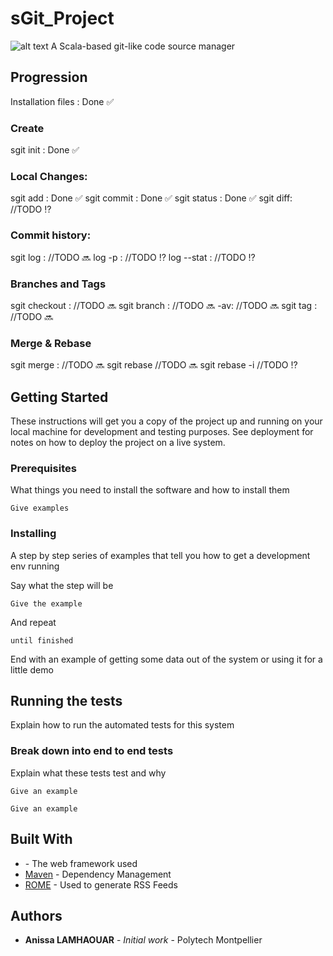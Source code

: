 # sGit_Project

           
![alt text](https://i.ibb.co/4tVTVjy/Capture-d-cran-2019-10-11-05-16-38.png)
 A Scala-based git-like code source manager
 
 ## Progression
 
 Installation files : Done :white_check_mark:
 
 ### Create 
 sgit init : Done :white_check_mark:
 
 ### Local Changes:
 sgit add : Done :white_check_mark:
 sgit commit : Done :white_check_mark:
 sgit status :  Done :white_check_mark:
 sgit diff: //TODO :interrobang:
 
  ### Commit history:
 sgit log : //TODO  :soon:
      log -p :  //TODO :interrobang:
      log --stat :  //TODO :interrobang:
 
 ### Branches and Tags          
 sgit checkout :  //TODO  :soon:
 sgit branch <branch name>: //TODO  :soon:
             -av: //TODO  :soon:
 sgit tag <branch name>: //TODO  :soon:

### Merge & Rebase
sgit merge <branch>:  //TODO  :soon:
sgit rebase <branch>//TODO  :soon:
sgit rebase -i <commit hash or banch name> //TODO :interrobang:

 
## Getting Started

These instructions will get you a copy of the project up and running on your local machine for development and testing purposes. See deployment for notes on how to deploy the project on a live system.

### Prerequisites

What things you need to install the software and how to install them

```
Give examples
```

### Installing

A step by step series of examples that tell you how to get a development env running

Say what the step will be

```
Give the example
```

And repeat

```
until finished
```

End with an example of getting some data out of the system or using it for a little demo

## Running the tests

Explain how to run the automated tests for this system

### Break down into end to end tests

Explain what these tests test and why

```
Give an example
```

```
Give an example
```

## Built With

* [](http://www.dropwizard.io/1.0.2/docs/) - The web framework used
* [Maven](https://maven.apache.org/) - Dependency Management
* [ROME](https://rometools.github.io/rome/) - Used to generate RSS Feeds


## Authors

* **Anissa LAMHAOUAR** - *Initial work* - Polytech Montpellier




